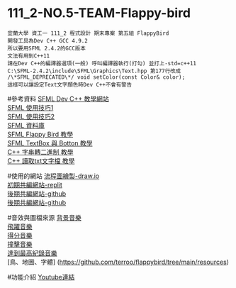 # 111_2-NO.5-TEAM-Flappy-bird
```
宜蘭大學 資工一 111_2 程式設計 期末專案 第五組 FlappyBird  
開發工具為Dev C++ GCC 4.9.2  
所以要用SFML 2.4.2的GCC版本  
文法有用到C++11  
請在Dev C++的編譯器選項(一般) 呼叫編譯器執行(打勾) 並打上-std=c++11  
C:\SFML-2.4.2\include\SFML\Graphics\Text.hpp 第177行改成  
/\*SFML_DEPRECATED\*/ void setColor(const Color& color);  
這樣可以讓設定Text文字顏色時Dev C++不會有警告  
```
#參考資料
[SFML Dev C++ 教學網站](https://programming727.pixnet.net/blog/post/24516428)  
[SFML 使用技巧1](https://www.twblogs.net/a/5e5021e8bd9eee101e86c2e8)  
[SFML 使用技巧2](https://blog.csdn.net/qq_33567644/article/details/100064135)  
[SFML 資料庫](https://www.sfml-dev.org/documentation/2.4.2/classsf_1_1Sprite.php)  
[SFML Flappy Bird 教學](https://terminalroot.com/how-to-make-flappy-bird-with-cpp/)  
[SFML TextBox 與 Botton 教學](https://youtu.be/T31MoLJws4U)  
[C++ 字串轉二進制 教學](https://www.delftstack.com/zh-tw/howto/cpp/convert-string-to-binary-in-cpp/)  
[C++ 讀取txt文字檔 教學](https://shengyu7697.github.io/cpp-read-text-file/)  

#使用的網站
[流程圖繪製-draw.io](draw.io)  
[初期共編網站-replit](https://replit.com/)  
[後期共編網站-github](https://github.com/)  
[後期共編網站-github](https://github.com/)

#音效與圖檔來源
[背景音樂](https://www.youtube.com/watch?v=vLVRmC-q9Oc)  
[飛躍音樂](https://www.youtube.com/watch?v=auD_fT0KCQg)  
[得分音樂](https://www.youtube.com/watch?v=qfx6yf8pux4)  
[撞擊音樂](https://www.youtube.com/watch?v=g-lcamn3VRE)  
[達到最高紀錄音樂](https://www.youtube.com/watch?v=K0ZNtpTYKpI)  
[鳥、地圖、字體] (https://github.com/terroo/flappybird/tree/main/resources)

#功能介紹
[Youtube連結](https://www.youtube.com/watch?v=r1RAsKY5vTs)

